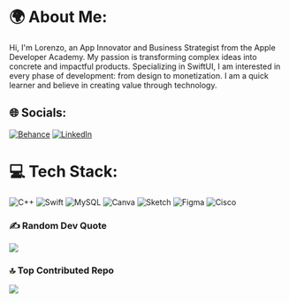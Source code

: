 # 🌍 About Me:
Hi, I'm Lorenzo, an App Innovator and Business Strategist from the Apple Developer Academy. My passion is transforming complex ideas into concrete and impactful products. Specializing in SwiftUI, I am interested in every phase of development: from design to monetization. I am a quick learner and believe in creating value through technology.


## 🌐 Socials:
[![Behance](https://img.shields.io/badge/Behance-1769ff?logo=behance&logoColor=white)](https://behance.net/lorenzopizzuto) [![LinkedIn](https://img.shields.io/badge/LinkedIn-%230077B5.svg?logo=linkedin&logoColor=white)](https://linkedin.com/in/lorenzo-pizzuto-418b03337) 

# 💻 Tech Stack:
![C++](https://img.shields.io/badge/c++-%2300599C.svg?style=for-the-badge&logo=c%2B%2B&logoColor=white) ![Swift](https://img.shields.io/badge/swift-F54A2A?style=for-the-badge&logo=swift&logoColor=white) ![MySQL](https://img.shields.io/badge/mysql-4479A1.svg?style=for-the-badge&logo=mysql&logoColor=white) ![Canva](https://img.shields.io/badge/Canva-%2300C4CC.svg?style=for-the-badge&logo=Canva&logoColor=white) ![Sketch](https://img.shields.io/badge/Sketch-FFB387?style=for-the-badge&logo=sketch&logoColor=black) ![Figma](https://img.shields.io/badge/figma-%23F24E1E.svg?style=for-the-badge&logo=figma&logoColor=white) ![Cisco](https://img.shields.io/badge/cisco-%23049fd9.svg?style=for-the-badge&logo=cisco&logoColor=black)

### ✍️ Random Dev Quote
![](https://quotes-github-readme.vercel.app/api?type=horizontal&theme=radical)

### 🔝 Top Contributed Repo
![](https://github-contributor-stats.vercel.app/api?username=LorenzoPizzuto&limit=5&theme=dark&combine_all_yearly_contributions=true)

<!-- Proudly created with GPRM ( https://gprm.itsvg.in ) -->
